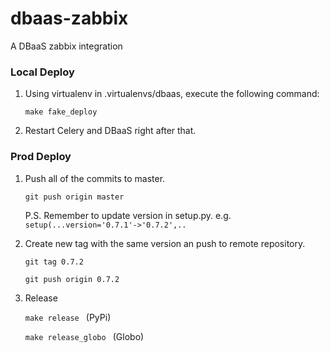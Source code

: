 # dbaas-zabbix
A DBaaS zabbix integration

### Local Deploy

1. Using virtualenv in .virtualenvs/dbaas, execute the following command:

    ``` make fake_deploy ```
    
2. Restart Celery and DBaaS right after that.
    
    
### Prod Deploy

1. Push all of the commits to master.

    ``` git push origin master ```
    
    P.S. Remember to update version in setup.py. e.g. ```setup(...version='0.7.1'->'0.7.2',..```

2. Create new tag with the same version an push to remote repository.
  
    ``` git tag 0.7.2 ```

    ``` git push origin 0.7.2 ```


3. Release

    ```make release ``` (PyPi)

    ```make release_globo ``` (Globo)

    
